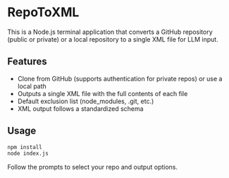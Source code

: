 # RepoToXML

This is a Node.js terminal application that converts a GitHub repository (public or private) or a local repository to a single XML file for LLM input.

## Features
- Clone from GitHub (supports authentication for private repos) or use a local path
- Outputs a single XML file with the full contents of each file
- Default exclusion list (node_modules, .git, etc.)
- XML output follows a standardized schema

## Usage

```sh
npm install
node index.js
```

Follow the prompts to select your repo and output options.